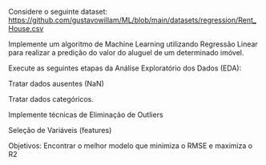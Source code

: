 Considere o seguinte dataset: 
https://github.com/gustavowillam/ML/blob/main/datasets/regression/Rent_House.csv

Implemente um algoritmo de Machine Learning utilizando Regressão Linear para realizar a predição do valor do aluguel de um determinado imóvel.

Execute as seguintes etapas da Análise Exploratório dos Dados (EDA): 

Tratar dados ausentes (NaN) 

Tratar dados categóricos. 

Implemente técnicas de Eliminação de Outliers

Seleção de Variáveis (features)

Objetivos: Encontrar o melhor modelo que minimiza o RMSE e maximiza o R2 

